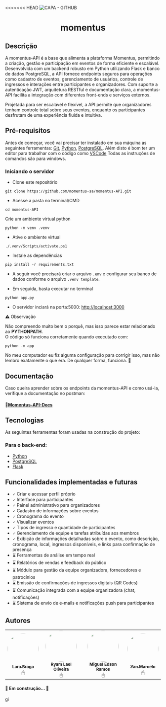 <<<<<<< HEAD
![CAPA - GITHUB](https://github.com/user-attachments/assets/9f65d5a1-9604-4685-aa7d-2ecfe42bef73)

<h1 align="center">momentus</h1>

## Descrição

A momentus-API é a base que alimenta a plataforma Momentus, permitindo a criação, gestão e participação em eventos de forma eficiente e escalável. Desenvolvida com um backend robusto em Python utilizando Flask e banco de dados PostgreSQL, a API fornece endpoints seguros para operações como cadastro de eventos, gerenciamento de usuários, controle de ingressos e interações entre participantes e organizadores.
Com suporte a autenticação JWT, arquitetura RESTful e documentação clara, a momentus-API facilita a integração com diferentes front-ends e serviços externos.

Projetada para ser escalável e flexível, a API permite que organizadores tenham controle total sobre seus eventos, enquanto os participantes desfrutam de uma experiência fluida e intuitiva.

## Pré-requisitos

Antes de começar, você vai precisar ter instalado em sua máquina as seguintes ferramentas: [Git](https://git-scm.com), [Python](https://nodejs.org/pt), [PostgreSQL](https://www.postgresql.org/). Além disto é bom ter um editor para trabalhar com o código como [VSCode](https://code.visualstudio.com) Todas as instruções de comandos são para windows.

### Iniciando o servidor
- Clone este repositório

```
git clone https://github.com/momentus-sa/momentus-API.git
```

- Acesse a pasta no terminal/CMD

```
cd momentus-API
```

Crie um ambiente virtual python

```
python -m venv .venv
```

- Ative o ambiente virtual

```
./.venv/Scripts/activate.ps1
```

- Instale as dependências

```
pip install -r requirements.txt
```

- A seguir você precisará criar o arquivo `.env` e configurar seu banco de dados conforme o arquivo `.venv template`.

- Em seguida, basta executar no terminal

```
python app.py
```

- O servidor inciará na porta:5000: [http://localhost:3000](http://127.0.0.1:5000)

⚠️ Observação

Não compreendo muito bem o porquê, mas isso parece estar relacionado ao **PYTHONPATH**.  
O código só funciona corretamente quando executado com:  

```
python -m app
```


No meu computador eu fiz alguma configuração para corrigir isso, mas não lembro exatamente o que era.
De qualquer forma, funciona. 🚀


## Documentação
Caso queira aprender sobre os endpoints da momentus-API e como usá-la, verifique a documentação no postman:

#### 📖[Momentus-API-Docs](https://web.postman.co/documentation/35177931-5ca99b43-d556-4fb0-a3f2-b646031b96e5/publish?workspaceId=b1ff0c41-aba9-41a0-852f-c0cca414eaaf)


## Tecnologias

As seguintes ferramentas foram usadas na construção do projeto:

### Para o back-end:
- [Python](https://www.python.org)
- [PostgreSQL](https://www.postgresql.org)
- [Flask](https://flask.palletsprojects.com/en/stable/)

## Funcionalidades implementadas e futuras
- 🗸 Criar e acessar perfil próprio
- 🗸 Interface para participantes
- 🗸 Painel administrativo para organizadores
- 🗸 Cadastro de informações sobre eventos
- 🗸 Cronograma do evento
- 🗸 Visualizar eventos
- 🗸 Tipos de ingresso e quantidade de participantes
- 🗸 Gerenciamento de equipe e tarefas atribuídas aos membros
- 🗸 Exibição de informações detalhadas sobre o evento, como descrição, cronograma, local, ingressos disponíveis, e links para confirmação de presença
- ⌛ Ferramentas de análise em tempo real
- ⌛ Relatórios de vendas e feedback do público
- ⌛ Módulo para gestão da equipe organizadora, fornecedores e patrocínios
- ⌛ Emissão de confirmações de ingressos digitais (QR Codes)
- ⌛ Comunicação integrada com a equipe organizadora (chat, notificações)
- ⌛ Sistema de envio de e-mails e notificações push para participantes

## Autores
<table>
  <tr>
    <td align="center"><a href="https://github.com/lars-brg"><img style="border-radius: 50%;" src="https://avatars.githubusercontent.com/u/118675951?v=4" width="100px;" alt=""/><br /><sub><b>Lara Braga</b></sub></a><br />🖱
    <td align="center"><a href="https://github.com/RyamLael"><img style="border-radius: 50%;" src="https://avatars.githubusercontent.com/u/128926385?v=4" width="100px;" alt=""/><br /><sub><b>Ryam Lael Oliveira</b></sub></a><br />🖱
    <td align="center"><a href="https://github.com/Miguel-Edson"><img style="border-radius: 50%;" src="https://media.licdn.com/dms/image/v2/D4D03AQFtILnptJjTyA/profile-displayphoto-shrink_400_400/profile-displayphoto-shrink_400_400/0/1713018411022?e=1746057600&v=beta&t=2RPrLkepgdsXLmUjYzZOcYfZMQzqH1_FQ5KFw5_Zuis" width="100px;" alt=""/><br /><sub><b>Miguel Edson Ramos</b></sub></a><br />🖱
    <td align="center"><a href="https://github.com/YanMarcelo"><img style="border-radius: 50%;" src="https://avatars.githubusercontent.com/u/128822295?v=4" width="100px;" alt=""/><br /><sub><b>Yan Marcelo</b></sub></a><br />🖱
  </tr>
</table>

<h4 align="start"> 
🚧 Em construção... 🚧  
</h4>
gi
